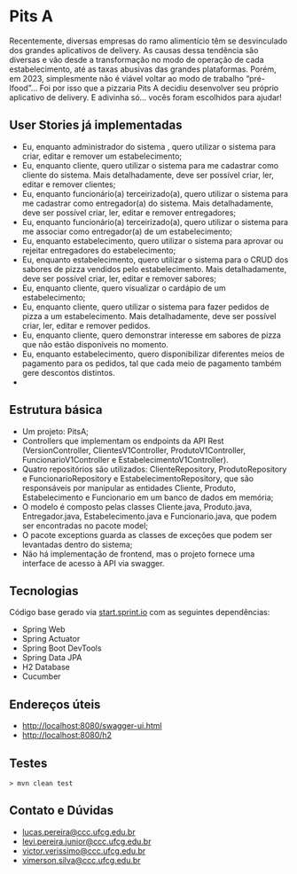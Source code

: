 # Pits A

Recentemente, diversas empresas do ramo alimentício têm se desvinculado dos grandes aplicativos de delivery. As causas dessa tendência são diversas e vão desde a transformação no modo de operação de cada estabelecimento, até as taxas abusivas das grandes plataformas.
Porém, em 2023, simplesmente não é viável voltar ao modo de trabalho “pré-Ifood”... Foi por isso que a pizzaria Pits A decidiu desenvolver seu próprio aplicativo de delivery. E adivinha só… vocês foram escolhidos para ajudar!


## User Stories já implementadas

- Eu, enquanto administrador do sistema , quero utilizar o sistema para criar,  editar e remover um estabelecimento;
- Eu, enquanto cliente, quero utilizar o sistema para me cadastrar como cliente do sistema. Mais detalhadamente, deve ser possível criar, ler, editar e remover clientes;
- Eu, enquanto funcionário(a) terceirizado(a), quero utilizar o sistema para me cadastrar como entregador(a) do sistema. Mais detalhadamente, deve ser possível criar, ler, editar e remover entregadores;
- Eu, enquanto funcionário(a) terceirizado(a), quero utilizar o sistema para me associar como entregador(a) de um estabelecimento;
- Eu, enquanto estabelecimento, quero utilizar o sistema para aprovar ou rejeitar entregadores do estabelecimento;
- Eu, enquanto estabelecimento, quero utilizar o sistema para o CRUD dos sabores de pizza vendidos pelo estabelecimento. Mais detalhadamente, deve ser possível criar, ler, editar e remover sabores;
- Eu, enquanto cliente, quero visualizar o cardápio de um estabelecimento;
- Eu, enquanto cliente, quero utilizar o sistema para fazer pedidos de pizza a um  estabelecimento. Mais detalhadamente, deve ser possível criar, ler, editar e remover pedidos.
- Eu, enquanto cliente, quero demonstrar interesse em sabores de pizza que não estão disponíveis no momento.
- Eu, enquanto estabelecimento, quero disponibilizar diferentes meios de pagamento para os pedidos, tal que cada meio de pagamento também gere descontos distintos.
- 
## Estrutura básica

- Um projeto: PitsA;
- Controllers que implementam os endpoints da API Rest (VersionController, ClientesV1Controller, ProdutoV1Controller, FuncionarioV1Controller e EstabelecimentoV1Controller).
- Quatro repositórios são utilizados: ClienteRepository, ProdutoRepository e FuncionarioRepository e EstabelecimentoRepository, que são responsáveis por manipular as entidades Cliente, Produto, Estabelecimento e Funcionario em um banco de dados em memória;
- O modelo é composto pelas classes Cliente.java, Produto.java, Entregador.java, Estabelecimento.java e Funcionario.java, que podem ser
  encontradas no pacote model;
- O pacote exceptions guarda as classes de exceções que podem ser levantadas
  dentro do sistema;
- Não há implementação de frontend, mas o projeto fornece uma interface de acesso à API via swagger.

## Tecnologias
Código base gerado via [start.sprint.io](https://start.spring.io/#!type=maven-project&language=java&platformVersion=2.3.3.RELEASE&packaging=jar&jvmVersion=1.8&groupId=com.example&artifactId=EstoqueFacil&name=EstoqueFacil&description=Projeto%20Estoque%20Facil&packageName=com.example.EstoqueFacil&dependencies=web,actuator,devtools,data-jpa,h2) com as seguintes dependências:

- Spring Web
- Spring Actuator
- Spring Boot DevTools
- Spring Data JPA
- H2 Database
- Cucumber

## Endereços úteis

- [http://localhost:8080/swagger-ui.html](http://localhost:8080/swagger-ui.html)
- [http://localhost:8080/h2](http://localhost:8080/h2)

## Testes

<code>> mvn clean test </code>



## Contato e Dúvidas

- lucas.pereira@ccc.ufcg.edu.br
- levi.pereira.junior@ccc.ufcg.edu.br
- victor.verissimo@ccc.ufcg.edu.br
- vimerson.silva@ccc.ufcg.edu.br


